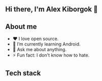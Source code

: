 ##                                                              Hi there, I'm Alex Kiborgok 👋

## About me
- :heart: I love open source.
- 🌱 I’m currently learning Android.
- 💬 Ask me about anything.
- ⚡ Fun fact: I don't know how to hate.
<!-- - 👯 I’m looking to collaborate on ...
- 🤔 I’m looking for help with ...
- 💬 Ask me about ...
- 📫 How to reach me: ...
- 😄 Pronouns: ... -->
<!-- - 🔭 I’m currently working on -->

## Tech stack


